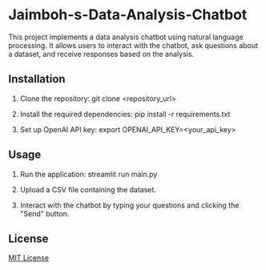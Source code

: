 # Jaimboh-s-Data-Analysis-Chatbot

This project implements a data analysis chatbot using natural language processing. It allows users to interact with the chatbot, ask questions about a dataset, and receive responses based on the analysis.

## Installation

1. Clone the repository:
git clone <repository_url>


2. Install the required dependencies:
pip install -r requirements.txt


3. Set up OpenAI API key:
export OPENAI_API_KEY=<your_api_key>


## Usage

1. Run the application:
streamlit run main.py


2. Upload a CSV file containing the dataset.

3. Interact with the chatbot by typing your questions and clicking the "Send" button.

## License

[MIT License](LICENSE)


